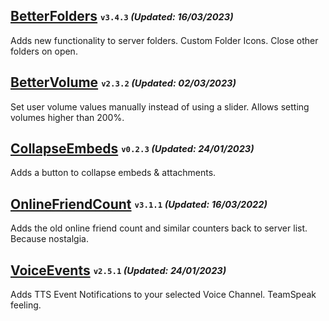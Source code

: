 ## [BetterFolders](https://betterdiscord.app/plugin/BetterFolders) <sub><sup>`v3.4.3` *(Updated: 16/03/2023)*</sup></sub>
Adds new functionality to server folders. Custom Folder Icons. Close other folders on open.

## [BetterVolume](https://betterdiscord.app/plugin/BetterVolume) <sub><sup>`v2.3.2` *(Updated: 02/03/2023)*</sup></sub>
Set user volume values manually instead of using a slider. Allows setting volumes higher than 200%.

## [CollapseEmbeds](https://betterdiscord.app/plugin/CollapseEmbeds) <sub><sup>`v0.2.3` *(Updated: 24/01/2023)*</sup></sub>
Adds a button to collapse embeds & attachments.

## [OnlineFriendCount](https://betterdiscord.app/plugin/OnlineFriendCount) <sub><sup>`v3.1.1` *(Updated: 16/03/2022)*</sup></sub>
Adds the old online friend count and similar counters back to server list. Because nostalgia.

## [VoiceEvents](https://betterdiscord.app/plugin/VoiceEvents) <sub><sup>`v2.5.1` *(Updated: 24/01/2023)*</sup></sub>
Adds TTS Event Notifications to your selected Voice Channel. TeamSpeak feeling.
